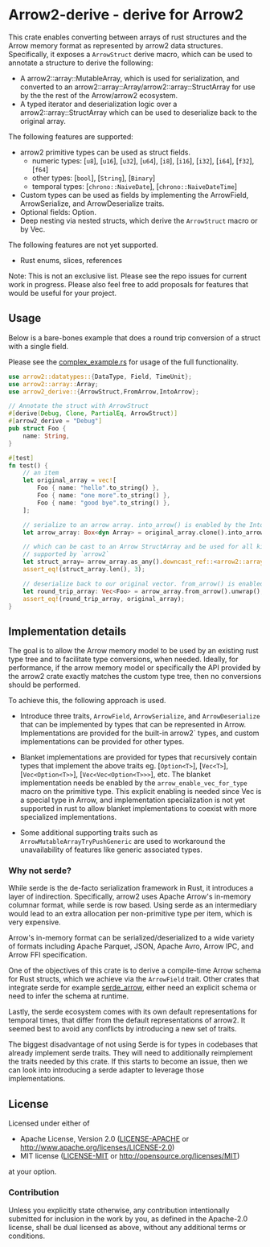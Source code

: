 # Arrow2-derive - derive for Arrow2

This crate enables converting between arrays of rust structures and the Arrow memory format as represented by arrow2 data structures. Specifically, it exposes a `ArrowStruct` derive macro, which can be used to annotate a structure to derive the following:
- A arrow2::array::MutableArray, which is used for serialization, and converted to an arrow2::array::Array/arrow2::array::StructArray for use by the the rest of the Arrow/arrow2 ecosystem.
- A typed iterator and deserialization logic over a arrow2::array::StructArray which can be used to deserialize back to the original array.

The following features are supported:

- arrow2 primitive types can be used as struct fields.
    - numeric types: [`u8`], [`u16`], [`u32`], [`u64`], [`i8`], [`i16`], [`i32`], [`i64`], [`f32`], [`f64`]
    - other types: [`bool`], [`String`], [`Binary`]
    - temporal types: [`chrono::NaiveDate`], [`chrono::NaiveDateTime`]
- Custom types can be used as fields by implementing the ArrowField, ArrowSerialize, and ArrowDeserialize traits.
- Optional fields: Option<T>.
- Deep nesting via nested structs, which derive the `ArrowStruct` macro or by Vec<T>.

The following features are not yet supported. 

- Rust enums, slices, references

Note: This is not an exclusive list. Please see the repo issues for current work in progress. Please also feel free to add proposals for features that would be useful for your project.
## Usage

Below is a bare-bones example that does a round trip conversion of a struct with a single field. 

Please see the [complex_example.rs](./tests/complex_example.rs) for usage of the full functionality.

```rust
use arrow2::datatypes::{DataType, Field, TimeUnit};
use arrow2::array::Array;
use arrow2_derive::{ArrowStruct,FromArrow,IntoArrow};

// Annotate the struct with ArrowStruct
#[derive(Debug, Clone, PartialEq, ArrowStruct)]
#[arrow2_derive = "Debug"]
pub struct Foo {
    name: String,
}

#[test]
fn test() {
    // an item
    let original_array = vec![
        Foo { name: "hello".to_string() },
        Foo { name: "one more".to_string() },
        Foo { name: "good bye".to_string() },
    ];

    // serialize to an arrow array. into_arrow() is enabled by the IntoArrow trait
    let arrow_array: Box<dyn Array> = original_array.clone().into_arrow().unwrap();

    // which can be cast to an Arrow StructArray and be used for all kinds of IPC, FFI, etc. 
    // supported by `arrow2`
    let struct_array= arrow_array.as_any().downcast_ref::<arrow2::array::StructArray>().unwrap();
    assert_eq!(struct_array.len(), 3);

    // deserialize back to our original vector. from_arrow() is enabled by the FromArrow trait
    let round_trip_array: Vec<Foo> = arrow_array.from_arrow().unwrap();
    assert_eq!(round_trip_array, original_array);
}
```

## Implementation details

The goal is to allow the Arrow memory model to be used by an existing rust type tree and to facilitate type conversions, when needed. Ideally, for performance, if the arrow memory model or specifically the API provided by the arrow2 crate exactly matches the custom type tree, then no conversions should be performed.

To achieve this, the following approach is used. 

- Introduce three traits, `ArrowField`, `ArrowSerialize`, and `ArrowDeserialize` that can be implemented by types that can be represented in Arrow. Implementations are provided for the built-in arrow2` types, and custom implementations can be provided for other types.

- Blanket implementations are provided for types that recursively contain types that implement the above traits eg. [`Option<T>`], [`Vec<T>`], [`Vec<Option<T>>`], [`Vec<Vec<Option<T>>>`], etc. The blanket implementation needs be enabled by the `arrow_enable_vec_for_type` macro on the primitive type. This explicit enabling is needed since Vec<u8> is a special type in Arrow, and implementation specialization is not yet supported in rust to allow blanket implementations to coexist with more specialized implementations.

- Some additional supporting traits such as `ArrowMutableArrayTryPushGeneric` are used to workaround the unavailability of features like generic associated types.

### Why not serde?

While serde is the de-facto serialization framework in Rust, it introduces a layer of indirection.
Specifically, arrow2 uses Apache Arrow's in-memory columnar format, while serde is row based.
Using serde as an intermediary would lead to an extra allocation per non-primitive type per item, which is very expensive.

Arrow's in-memory format can be serialized/deserialized to a wide variety of formats including Apache Parquet, JSON, Apache Avro, Arrow IPC, and Arrow FFI specification.

One of the objectives of this crate is to derive a compile-time Arrow schema for Rust structs, which we achieve via the `ArrowField` trait.
Other crates that integrate serde for example [serde_arrow](https://github.com/chmp/serde_arrow), 
either need an explicit schema or need to infer the schema at runtime.

Lastly, the serde ecosystem comes with its own default representations for temporal times, that differ from the default representations of arrow2. It seemed best to avoid any conflicts by introducing a new set of traits.

The biggest disadvantage of not using Serde is for types in codebases that already implement serde traits.
They will need to additionally reimplement the traits needed by this crate.
If this starts to become an issue, then we can look into introducing a serde adapter to leverage those implementations.
## License

Licensed under either of

 * Apache License, Version 2.0 ([LICENSE-APACHE](LICENSE-APACHE) or http://www.apache.org/licenses/LICENSE-2.0)
 * MIT license ([LICENSE-MIT](LICENSE-MIT) or http://opensource.org/licenses/MIT)

at your option.

### Contribution

Unless you explicitly state otherwise, any contribution intentionally submitted for inclusion in the work by you, as defined in the Apache-2.0 license, shall be dual licensed as above, without any additional terms or conditions.
